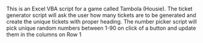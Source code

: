 This is an Excel VBA script for a game called Tambola (Housie). 
The ticket generator script will ask the user how many tickets are to be generated and create the unique tickets with proper heading.
The number picker script will pick unique random numbers between 1-90 on click of a button and update them in the columns on Row 1

